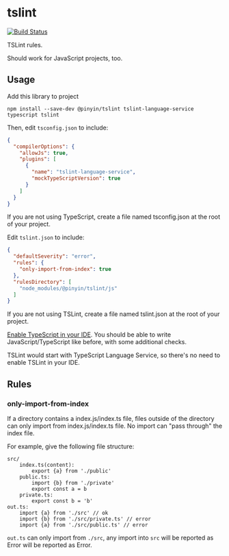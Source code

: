 # tslint

[![Build Status](https://travis-ci.com/pinyin/tslint.svg?branch=master)](https://travis-ci.com/pinyin/tslint)

TSLint rules.

Should work for JavaScript projects, too.

## Usage

Add this library to project

```
npm install --save-dev @pinyin/tslint tslint-language-service typescript tslint
```

Then, edit `tsconfig.json` to include:

```json
{
  "compilerOptions": {
    "allowJs": true,
    "plugins": [
      {
        "name": "tslint-language-service",
        "mockTypeScriptVersion": true
      }
    ]
  }
}
```

If you are not using TypeScript, create a file named tsconfig.json at the root of your project.

Edit `tslint.json` to include:

```json
{
  "defaultSeverity": "error",
  "rules": {
    "only-import-from-index": true
  },
  "rulesDirectory": [
    "node_modules/@pinyin/tslint/js"
  ]
}
```

If you are not using TSLint, create a file named tslint.json at the root of your project.

[Enable TypeScript in your IDE](https://github.com/Microsoft/TypeScript/wiki/TypeScript-Editor-Support). You should be able to write JavaScript/TypeScript like before, with some additional checks.

TSLint would start with TypeScript Language Service, so there's no need to enable TSLint in your IDE.

## Rules

### only-import-from-index

If a directory contains a index.js/index.ts file, files outside of the directory can only import from index.js/index.ts file. No import can "pass through" the index file.

For example, give the following file structure: 

```
src/
    index.ts(content):
        export {a} from './public'
    public.ts:
        import {b} from './private'
        export const a = b
    private.ts:
        export const b = 'b'
out.ts:
    import {a} from './src' // ok
    import {b} from './src/private.ts' // error
    import {a} from './src/public.ts' // error
```

`out.ts` can only import from `./src`, any import into `src` will be reported as Error will be reported as Error.


